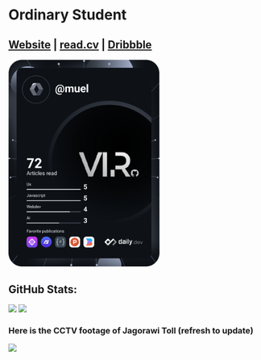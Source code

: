 # Ordinary Student
[Website](https://diosamuel.netlify.app) |
[read.cv](https://read.cv/xy) |
[Dribbble](https://dribbble.com/diosamuel)
---
<a href="https://app.daily.dev/login"><img src="./devcard.svg" width="300" alt="Samuel's Dev Card"/></a>

## GitHub Stats:
![](https://github-readme-stats.vercel.app/api?username=diosamuel&theme=dark&hide_border=false&include_all_commits=true&count_private=true)
![](https://github-readme-stats.vercel.app/api/top-langs/?username=diosamuel&theme=dark&hide_border=false&include_all_commits=true&count_private=true&layout=compact)

<h3>Here is the CCTV footage of Jagorawi Toll (refresh to update)</h3>
<!-- <img src="https://jid.jasamarga.com/cctv2/8ad5b84?tx=1646733773121&t=20220915105759169" width=500/> -->

<img src="https://jid.jasamarga.com/cctv2/1815a00?tx=1646733773121&t=20220915110931778" width=500/>

